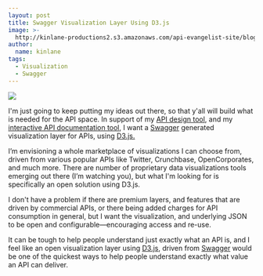```yaml
---
layout: post
title: Swagger Visualization Layer Using D3.js
image: >-
  http://kinlane-productions2.s3.amazonaws.com/api-evangelist-site/blog/d3-js.jpg
author:
  name: kinlane
tags:
  - Visualization
  - Swagger
---
```

[![](http://kinlane-productions2.s3.amazonaws.com/api-evangelist-site/blog/d3-js.jpg)](http://d3js.org/)

I'm just going to keep putting my ideas out there, so that y'all will build what is needed for the API space. In support of my [API design tool](http://apievangelist.com/2014/06/25/if-i-could-design-my-perfect-api-design-editor/), and my [interactive API documentation tool](http://apievangelist.com/2014/10/24/someone-please-build-my-open-interactive-portable-and-visual-api-documentation-toolkit/), I want a [Swagger](http://swagger.io) generated visualization layer for APIs, using [D3.js.](http://d3js.org/)

I’m envisioning a whole marketplace of visualizations I can choose from, driven from various popular APIs like Twitter, Crunchbase, OpenCorporates, and much more. There are number of proprietary data visualizations tools emerging out there (I’m watching you), but what I'm looking for is specifically an open solution using D3.js.

I don't have a problem if there are premium layers, and features that are driven by commercial APIs, or there being added charges for API consumption in general, but I want the visualization, and underlying JSON to be open and configurable—encouraging access and re-use.

It can be tough to help people understand just exactly what an API is, and I feel like an open visualization layer using [D3.js](http://d3js.org/), driven from [Swagger](http://swagger.io) would be one of the quickest ways to help people understand exactly what value an API can deliver.